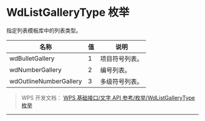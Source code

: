 # WdListGalleryType 枚举

指定列表模板库中的列表类型。

| 名称                   | 值  | 说明           |
|------------------------|-----|----------------|
| wdBulletGallery        | 1   | 项目符号列表。 |
| wdNumberGallery        | 2   | 编号列表。     |
| wdOutlineNumberGallery | 3   | 多级符号列表。 |

> WPS 开发文档： [WPS 基础接口/文字 API 参考/枚举/WdListGalleryType 枚举](https://qn.cache.wpscdn.cn/encs/doc/office_v19/topics/WPS%20%E5%9F%BA%E7%A1%80%E6%8E%A5%E5%8F%A3/%E6%96%87%E5%AD%97%20API%20%E5%8F%82%E8%80%83/%E6%9E%9A%E4%B8%BE/WdListGalleryType%20%E6%9E%9A%E4%B8%BE.html)

------------------------------------------------------------------------
